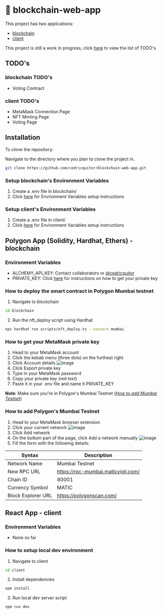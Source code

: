 # 💎 blockchain-web-app
This project has two applications:
- [blockchain](#polygon-app-solidity-hardhat-ethers---blockchain)
- [client](#react-app---client)

This project is still a work in progress, click [here](#todos) to view the list of TODO's

## TODO's
### blockchain TODO's
- Voting Contract

### client TODO's
- MetaMask Connection Page
- NFT Minting Page
- Voting Page

## Installation
To clone the repository:

Navigate to the directory where you plan to clone the project in.
```bash
git clone https://github.com/cedricquitor/blockchain-web-app.git
```

### Setup blockchain's Environment Variables
1. Create a .env file in blockchain/
2. Click [here](#environment-variables) for Environment Variables setup instructions

### Setup client's Environment Variables
1. Create a .env file in client/
2. Click [here](#environment-variables-1) for Environment Variables setup instructions

## Polygon App (Solidity, Hardhat, Ethers) - blockchain
### Environment Variables
- ALCHEMY_API_KEY: Contact collaborators or [@cedricquitor](https://github.com/cedricquitor/blockchain-web-app)
- PRIVATE_KEY: Click [here](#how-to-get-your-metamask-private-key) for instructions on how to get your private key

### How to deploy the smart contract in Polygon Mumbai testnet
1. Navigate to blockchain
```bash
cd blockchain
```
2. Run the nft_deploy script using Hardhat
```bash
npx hardhat run scripts/nft_deploy.ts --network mumbai
```

### How to get your MetaMask private key
1. Head to your MetaMask account
2. Click the kebab menu (three dots) on the furthest right
3. Click Account details
![image](https://user-images.githubusercontent.com/89262762/234272783-6885406e-298e-4e48-8fbd-5cbfce74e9cf.png)
4. Click Export private key
5. Type in your MetaMask password
6. Copy your private key (red text)
7. Paste it in your .env file and name it PRIVATE_KEY

**Note**: Make sure you're in Polygon's Mumbai Testnet ([*How to add Mumbai Testnet*](#how-to-add-polygons-mumbai-testnet))

### How to add Polygon's Mumbai Testnet
1. Head to your MetaMask browser extension
2. Click your current network
![image](https://user-images.githubusercontent.com/89262762/234273391-1ba72845-f6ce-4114-8b69-0dd8641bd9e0.png)
3. Click Add network
4. On the bottom part of the page, click Add a network manually
![image](https://user-images.githubusercontent.com/89262762/234273639-cbf63f5d-c944-451e-9cfa-10bf8a7484c0.png)
5. Fill the form with the following details:

| Syntax             | Description                        |
|--------------------|------------------------------------|
| Network Name       | Mumbai Testnet                     |
| New RPC URL        | https://rpc-mumbai.maticvigil.com/ |
| Chain ID           | 80001                              |
| Currency Symbol    | MATIC                              |
| Block Explorer URL | https://polygonscan.com/           |

## React App - client
### Environment Variables
- None so far

### How to setup local dev environment
1. Navigate to client
```bash
cd client
```
2. Install dependencies
```bash
npm install
```
3. Run local dev server script
```bash
npm run dev
```

